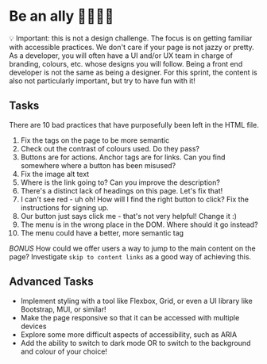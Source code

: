 # Be an ally 🦸‍♂️🦸‍♀

💡 Important: this is not a design challenge. The focus is on getting familiar with accessible practices. We don't care if your page is not jazzy or pretty. As a developer, you will often have a UI and/or UX team in charge of branding, colours, etc. whose designs you will follow. Being a front end developer is not the same as being a designer. For this sprint, the content is also not particularly important, but try to have fun with it!

## Tasks

There are 10 bad practices that have purposefully been left in the HTML file.

1. Fix the tags on the page to be more semantic
2. Check out the contrast of colours used. Do they pass?
3. Buttons are for actions. Anchor tags are for links. Can you find somewhere where a button has been misused?
4. Fix the image alt text
5. Where is the link going to? Can you improve the description?
6. There's a distinct lack of headings on this page. Let's fix that!
7. I can't see red - uh oh! How will I find the right button to click? Fix the instructions for signing up.
8. Our button just says click me - that's not very helpful! Change it :)
9. The menu is in the wrong place in the DOM. Where should it go instead?
10. The menu could have a better, more semantic tag

_BONUS_
How could we offer users a way to jump to the main content on the page? Investigate `skip to content links` as a good way of achieving this.

## Advanced Tasks

- Implement styling with a tool like Flexbox, Grid, or even a UI library like Bootstrap, MUI, or similar!
- Make the page responsive so that it can be accessed with multiple devices
- Explore some more difficult aspects of accessibility, such as ARIA
- Add the ability to switch to dark mode OR to switch to the background and colour of your choice!
